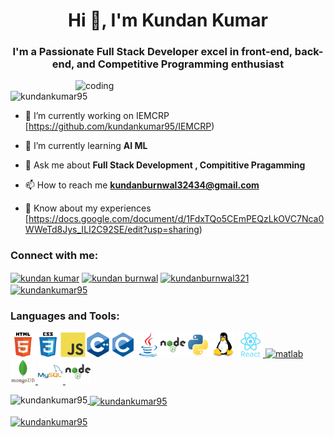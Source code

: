 <h1 align="center">Hi 👋, I'm Kundan Kumar</h1>
<h3 align="center">I'm a Passionate Full Stack Developer excel in front-end, back-end, and Competitive Programming  enthusiast</h3>
<img align="right" alt="coding" width="400" src=" https://user-images.githubusercontent.com/55389276/140866485-8fb1c876-9a8f-4d6a-98dc-08c4981eaf70.gif ">

<p align="left"> <img src="https://komarev.com/ghpvc/?username=kundankumar95&label=Profile%20views&color=0e75b6&style=flat" alt="kundankumar95" /> </p>

- 🔭 I’m currently working on IEMCRP [https://github.com/kundankumar95/IEMCRP)

- 🌱 I’m currently learning **AI ML**

- 💬 Ask me about **Full Stack Development , Compititive Pragamming**

- 📫 How to reach me **kundanburnwal32434@gmail.com**

- 📄 Know about my experiences [https://docs.google.com/document/d/1FdxTQo5CEmPEQzLkOVC7Nca0WWeTd8Jys_ILI2C92SE/edit?usp=sharing)

<h3 align="left">Connect with me:</h3>
<p align="left">
<a href="(https://www.linkedin.com/in/kundan-kumar-a5512624a/)" target="blank"><img align="center" src="[https://raw.githubusercontent.com/rahuldkjain/github-profile-readme-generator/master/src/images/icons/Social/linked-in-alt.svg](https://www.linkedin.com/in/kundan-kumar-a5512624a/)" alt="kundan kumar" height="30" width="40" /></a>
<a href="https://fb.com/kundan burnwal" target="blank"><img align="center" src="https://raw.githubusercontent.com/rahuldkjain/github-profile-readme-generator/master/src/images/icons/Social/facebook.svg" alt="kundan burnwal" height="30" width="40" /></a>
<a href="https://www.hackerrank.com/kundanburnwal321" target="blank"><img align="center" src="https://raw.githubusercontent.com/rahuldkjain/github-profile-readme-generator/master/src/images/icons/Social/hackerrank.svg" alt="kundanburnwal321" height="30" width="40" /></a>
<a href="https://www.leetcode.com/kundankumar95" target="blank"><img align="center" src="https://raw.githubusercontent.com/rahuldkjain/github-profile-readme-generator/master/src/images/icons/Social/leet-code.svg" alt="kundankumar95" height="30" width="40" /></a>
</p>

<h3 align="left">Languages and Tools:</h3>
<a href="https://www.w3schools.com/html/" target="_blank" rel="noreferrer"><img src="https://raw.githubusercontent.com/devicons/devicon/master/icons/html5/html5-original-wordmark.svg" alt="HTML5" width="40" height="40"/></a><a href="https://www.w3schools.com/css/" target="_blank" rel="noreferrer"><img src="https://raw.githubusercontent.com/devicons/devicon/master/icons/css3/css3-original-wordmark.svg" alt="CSS3" width="40" height="40"/></a><a href="https://developer.mozilla.org/en-US/docs/Web/JavaScript" target="_blank" rel="noreferrer"><img src="https://raw.githubusercontent.com/devicons/devicon/master/icons/javascript/javascript-original.svg" alt="JavaScript" width="40" height="40"/></a><a href="https://www.w3schools.com/cpp/" target="_blank" rel="noreferrer"><img src="https://raw.githubusercontent.com/devicons/devicon/master/icons/cplusplus/cplusplus-original.svg" alt="C++" width="40" height="40"/></a><a href="https://www.cprogramming.com/" target="_blank" rel="noreferrer"><img src="https://raw.githubusercontent.com/devicons/devicon/master/icons/c/c-original.svg" alt="C" width="40" height="40"/></a><a href="https://www.java.com" target="_blank" rel="noreferrer"><img src="https://raw.githubusercontent.com/devicons/devicon/master/icons/java/java-original.svg" alt="Java" width="40" height="40"/></a><a href="https://nodejs.org" target="_blank" rel="noreferrer"><img src="https://raw.githubusercontent.com/devicons/devicon/master/icons/nodejs/nodejs-original-wordmark.svg" alt="Node.js" width="40" height="40"/></a><a href="https://www.python.org" target="_blank" rel="noreferrer"><img src="https://raw.githubusercontent.com/devicons/devicon/master/icons/python/python-original.svg" alt="Python" width="40" height="40"/></a><a href="https://www.linux.org/" target="_blank" rel="noreferrer"><img src="https://raw.githubusercontent.com/devicons/devicon/master/icons/linux/linux-original.svg" alt="Linux" width="40" height="40"/></a> <a href="https://reactjs.org/" target="_blank" rel="noreferrer"> <img src="https://raw.githubusercontent.com/devicons/devicon/master/icons/react/react-original-wordmark.svg" alt="react" width="40" height="40"/> </a> <a href="https://www.mathworks.com/" target="_blank" rel="noreferrer"> <img src="https://upload.wikimedia.org/wikipedia/commons/2/21/Matlab_Logo.png" alt="matlab" width="40" height="40"/> </a> <a href="https://www.mongodb.com/" target="_blank" rel="noreferrer"> <img src="https://raw.githubusercontent.com/devicons/devicon/master/icons/mongodb/mongodb-original-wordmark.svg" alt="mongodb" width="40" height="40"/> </a> <a href="https://www.mysql.com/" target="_blank" rel="noreferrer"> <img src="https://raw.githubusercontent.com/devicons/devicon/master/icons/mysql/mysql-original-wordmark.svg" alt="mysql" width="40" height="40"/> </a> <a href="https://nodejs.org" target="_blank" rel="noreferrer"> <img src="https://raw.githubusercontent.com/devicons/devicon/master/icons/nodejs/nodejs-original-wordmark.svg" alt="nodejs" width="40" height="40"/> 



<p><img align="left" src="https://github-readme-stats.vercel.app/api/top-langs?username=kundankumar95&show_icons=true&locale=en&layout=compact" alt="kundankumar95" /></p>

<p>&nbsp;<img align="center" src="https://github-readme-stats.vercel.app/api?username=kundankumar95&show_icons=true&locale=en" alt="kundankumar95" /></p>

<p><img align="center" src="https://github-readme-streak-stats.herokuapp.com/?user=kundankumar95&" alt="kundankumar95" /></p>
